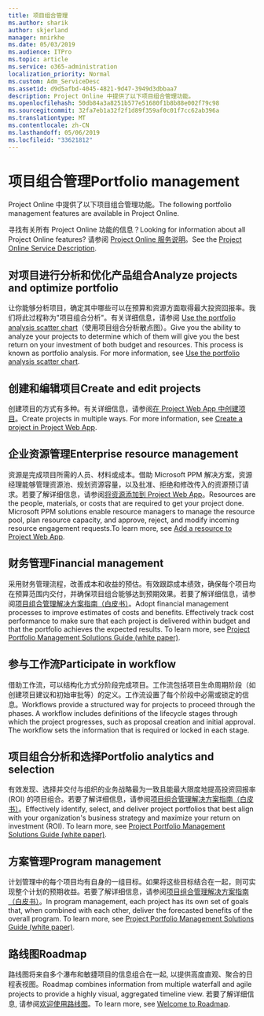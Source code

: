 ```yaml
---
title: 项目组合管理
ms.author: sharik
author: skjerland
manager: mnirkhe
ms.date: 05/03/2019
ms.audience: ITPro
ms.topic: article
ms.service: o365-administration
localization_priority: Normal
ms.custom: Adm_ServiceDesc
ms.assetid: d9d5afbd-4045-4821-9d47-3949d3dbbaa7
description: Project Online 中提供了以下项目组合管理功能。
ms.openlocfilehash: 50db84a3a8251b577e51680f1b8b88e002f79c98
ms.sourcegitcommit: 32fa7eb1a32f2f1d89f359af0c01f7cc62ab396a
ms.translationtype: MT
ms.contentlocale: zh-CN
ms.lasthandoff: 05/06/2019
ms.locfileid: "33621812"
---
```

# <a name="portfolio-management"></a><span data-ttu-id="d0bcc-103">项目组合管理</span><span class="sxs-lookup"><span data-stu-id="d0bcc-103">Portfolio management</span></span>

<span data-ttu-id="d0bcc-104">Project Online 中提供了以下项目组合管理功能。</span><span class="sxs-lookup"><span data-stu-id="d0bcc-104">The following portfolio management features are available in Project Online.</span></span>
  
<span data-ttu-id="d0bcc-105">寻找有关所有 Project Online 功能的信息？</span><span class="sxs-lookup"><span data-stu-id="d0bcc-105">Looking for information about all Project Online features?</span></span> <span data-ttu-id="d0bcc-106">请参阅 [Project Online 服务说明](project-online-service-description.md)。</span><span class="sxs-lookup"><span data-stu-id="d0bcc-106">See the [Project Online Service Description](project-online-service-description.md).</span></span>
  
## <a name="analyze-projects-and-optimize-portfolio"></a><span data-ttu-id="d0bcc-107">对项目进行分析和优化产品组合</span><span class="sxs-lookup"><span data-stu-id="d0bcc-107">Analyze projects and optimize portfolio</span></span>
<span data-ttu-id="d0bcc-108"><a name="bkmk_AnalyzeProjects"> </a></span><span class="sxs-lookup"><span data-stu-id="d0bcc-108"></span></span>

<span data-ttu-id="d0bcc-p102">让你能够分析项目，确定其中哪些可以在预算和资源方面取得最大投资回报率。我们将此过程称为"项目组合分析"。有关详细信息，请参阅 [Use the portfolio analysis scatter chart](http://go.microsoft.com/fwlink/?LinkID=823665&amp;clcid=0x409)（使用项目组合分析散点图）。</span><span class="sxs-lookup"><span data-stu-id="d0bcc-p102">Give you the ability to analyze your projects to determine which of them will give you the best return on your investment of both budget and resources. This process is known as portfolio analysis. For more information, see [Use the portfolio analysis scatter chart](http://go.microsoft.com/fwlink/?LinkID=823665&amp;clcid=0x409).</span></span>
  
## <a name="create-and-edit-projects"></a><span data-ttu-id="d0bcc-112">创建和编辑项目</span><span class="sxs-lookup"><span data-stu-id="d0bcc-112">Create and edit projects</span></span>
<span data-ttu-id="d0bcc-113"><a name="bkmk_CreateAndEditProjects"> </a></span><span class="sxs-lookup"><span data-stu-id="d0bcc-113"></span></span>

<span data-ttu-id="d0bcc-p103">创建项目的方式有多种。有关详细信息，请参阅[在 Project Web App 中创建项目](http://go.microsoft.com/fwlink/?LinkID=746895&amp;clcid=0x409)。</span><span class="sxs-lookup"><span data-stu-id="d0bcc-p103">Create projects in multiple ways. For more information, see [Create a project in Project Web App](http://go.microsoft.com/fwlink/?LinkID=746895&amp;clcid=0x409).</span></span>
  
## <a name="enterprise-resource-management"></a><span data-ttu-id="d0bcc-116">企业资源管理</span><span class="sxs-lookup"><span data-stu-id="d0bcc-116">Enterprise resource management</span></span>
<span data-ttu-id="d0bcc-117"><a name="bkmk_ResourceManagement"> </a></span><span class="sxs-lookup"><span data-stu-id="d0bcc-117"></span></span>

<span data-ttu-id="d0bcc-p104">资源是完成项目所需的人员、材料或成本。借助 Microsoft PPM 解决方案，资源经理能够管理资源池、规划资源容量，以及批准、拒绝和修改传入的资源预订请求。若要了解详细信息，请参阅[将资源添加到 Project Web App](https://go.microsoft.com/fwlink/p/?LinkId=271320)。</span><span class="sxs-lookup"><span data-stu-id="d0bcc-p104">Resources are the people, materials, or costs that are required to get your project done. Microsoft PPM solutions enable resource managers to manage the resource pool, plan resource capacity, and approve, reject, and modify incoming resource engagement requests.To learn more, see [Add a resource to Project Web App](https://go.microsoft.com/fwlink/p/?LinkId=271320).</span></span>
  
## <a name="financial-management"></a><span data-ttu-id="d0bcc-120">财务管理</span><span class="sxs-lookup"><span data-stu-id="d0bcc-120">Financial management</span></span>
<span data-ttu-id="d0bcc-121"><a name="bkmk_FinancialManagement"> </a></span><span class="sxs-lookup"><span data-stu-id="d0bcc-121"></span></span>

<span data-ttu-id="d0bcc-p105">采用财务管理流程，改善成本和收益的预估。有效跟踪成本绩效，确保每个项目均在预算范围内交付，并确保项目组合能够达到预期效果。若要了解详细信息，请参阅[项目组合管理解决方案指南（白皮书）](https://go.microsoft.com/fwlink/p/?LinkId=402633)。</span><span class="sxs-lookup"><span data-stu-id="d0bcc-p105">Adopt financial management processes to improve estimates of costs and benefits. Effectively track cost performance to make sure that each project is delivered within budget and that the portfolio achieves the expected results. To learn more, see [Project Portfolio Management Solutions Guide (white paper)](https://go.microsoft.com/fwlink/p/?LinkId=402633).</span></span>
  
## <a name="participate-in-workflow"></a><span data-ttu-id="d0bcc-125">参与工作流</span><span class="sxs-lookup"><span data-stu-id="d0bcc-125">Participate in workflow</span></span>
<span data-ttu-id="d0bcc-126"><a name="bkmk_ParticipateInWorkflow"> </a></span><span class="sxs-lookup"><span data-stu-id="d0bcc-126"></span></span>

<span data-ttu-id="d0bcc-p106">借助工作流，可以结构化方式分阶段完成项目。工作流包括项目生命周期阶段（如创建项目建议和初始审批等）的定义。工作流设置了每个阶段中必需或锁定的信息。</span><span class="sxs-lookup"><span data-stu-id="d0bcc-p106">Workflows provide a structured way for projects to proceed through the phases. A workflow includes definitions of the lifecycle stages through which the project progresses, such as proposal creation and initial approval. The workflow sets the information that is required or locked in each stage.</span></span>
  
## <a name="portfolio-analytics-and-selection"></a><span data-ttu-id="d0bcc-130">项目组合分析和选择</span><span class="sxs-lookup"><span data-stu-id="d0bcc-130">Portfolio analytics and selection</span></span>
<span data-ttu-id="d0bcc-131"><a name="bkmk_PortfolioAnalyticsandSelection"> </a></span><span class="sxs-lookup"><span data-stu-id="d0bcc-131"></span></span>

<span data-ttu-id="d0bcc-p107">有效发现、选择并交付与组织的业务战略最为一致且能最大限度地提高投资回报率 (ROI) 的项目组合。若要了解详细信息，请参阅[项目组合管理解决方案指南（白皮书）](https://go.microsoft.com/fwlink/p/?LinkId=402633)。</span><span class="sxs-lookup"><span data-stu-id="d0bcc-p107">Effectively identify, select, and deliver project portfolios that best align with your organization's business strategy and maximize your return on investment (ROI). To learn more, see [Project Portfolio Management Solutions Guide (white paper)](https://go.microsoft.com/fwlink/p/?LinkId=402633).</span></span>
  
## <a name="program-management"></a><span data-ttu-id="d0bcc-134">方案管理</span><span class="sxs-lookup"><span data-stu-id="d0bcc-134">Program management</span></span>
<span data-ttu-id="d0bcc-135"><a name="bkmk_ProgramManagement"> </a></span><span class="sxs-lookup"><span data-stu-id="d0bcc-135"></span></span>

<span data-ttu-id="d0bcc-p108">计划管理中的每个项目均有自身的一组目标。如果将这些目标结合在一起，则可实现整个计划的预期收益。若要了解详细信息，请参阅[项目组合管理解决方案指南（白皮书）](https://go.microsoft.com/fwlink/p/?LinkId=402633)。</span><span class="sxs-lookup"><span data-stu-id="d0bcc-p108">In program management, each project has its own set of goals that, when combined with each other, deliver the forecasted benefits of the overall program. To learn more, see [Project Portfolio Management Solutions Guide (white paper)](https://go.microsoft.com/fwlink/p/?LinkId=402633).</span></span>
  
## <a name="roadmap"></a><span data-ttu-id="d0bcc-138">路线图</span><span class="sxs-lookup"><span data-stu-id="d0bcc-138">Roadmap</span></span>
<span data-ttu-id="d0bcc-139">路线图将来自多个瀑布和敏捷项目的信息组合在一起, 以提供高度直观、聚合的日程表视图。</span><span class="sxs-lookup"><span data-stu-id="d0bcc-139">Roadmap combines information from multiple waterfall and agile projects to provide a highly visual, aggregated timeline view.</span></span> <span data-ttu-id="d0bcc-140">若要了解详细信息, 请参阅[欢迎使用路线图](https://support.office.com/article/video-welcome-to-roadmap-57764149-51b8-468f-a50d-9ea6a4fd835a)。</span><span class="sxs-lookup"><span data-stu-id="d0bcc-140">To learn more, see [Welcome to Roadmap](https://support.office.com/article/video-welcome-to-roadmap-57764149-51b8-468f-a50d-9ea6a4fd835a).</span></span>


